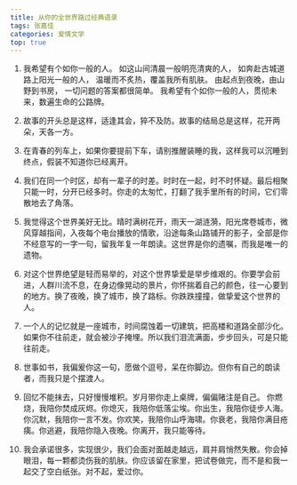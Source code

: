 ```yaml
---
title: 从你的全世界路过经典语录
tags: 张嘉佳
categories: 爱情文学
top: true
---
```




1. 我希望有个如你一般的人。 如这山间清晨一般明亮清爽的人， 如奔赴古城道路上阳光一般的人， 温暖而不炙热，覆盖我所有肌肤。 由起点到夜晚，由山野到书房， 一切问题的答案都很简单。 我希望有个如你一般的人，贯彻未来，数遍生命的公路牌。



2. 故事的开头总是这样，适逢其会，猝不及防。故事的结局总是这样，花开两朵，天各一方。



3. 在青春的列车上，如果你要提前下车，请别推醒装睡的我，这样我可以沉睡到终点，假装不知道你已经离开。



4. 我们在同一个时区，却有一辈子的时差。时时在一起，时不时怀疑。最后相聚只能一时，分开已经多时。你走的太匆忙，打翻了我手里所有的时间，它们零散地去了角落。



5. 我觉得这个世界美好无比。晴时满树花开，雨天一湖涟漪，阳光席卷城市，微风穿越指间，入夜每个电台播放的情歌，沿途每条山路铺开的影子，全部是你不经意写的一字一句，留我年复一年朗读。这世界是你的遗嘱，而我是唯一的遗物。

<!-- more -->

6. 对这个世界绝望是轻而易举的，对这个世界挚爱是举步维艰的。你要学会前进，人群川流不息，在身边像晃动的景片，你怀揣着自己的颜色，往一心要到的地方。换了夜晚，换了城市，换了路标。你跌跌撞撞，做挚爱这个世界的人。



7. 一个人的记忆就是一座城市，时间腐蚀着一切建筑，把高楼和道路全部沙化。如果你不往前走，就会被沙子掩埋。所以我们泪流满面，步步回头，可是只能往前走。



8. 世事如书，我偏爰你这一句，愿做个逗号，呆在你脚边。但你有自己的朗读者，而我只是个摆渡人。



9. 回忆不能抹去，只好慢慢堆积。岁月带你走上桌牌，偏偏赌注是自己。 你燃烧，我陪你焚成灰烬。你熄灭，我陪你低落尘埃。你出生，我陪你徒步人海。你沉默，我陪你一言不发。你欢笑，我陪你山呼海啸。你衰老，我陪你满目疮痍。你逃避，我陪你隐入夜晚。你离开，我只能等待。

<!-- more -->

10. 我会承诺很多，实现很少，我们会面对面越走越远，肩并肩悄然失散。你会掉眼泪，每一颗都烫伤我的肌肤。你应该留在家里，把试卷做完，而不是和我一起交了空白纸张。对不起，爱过你。